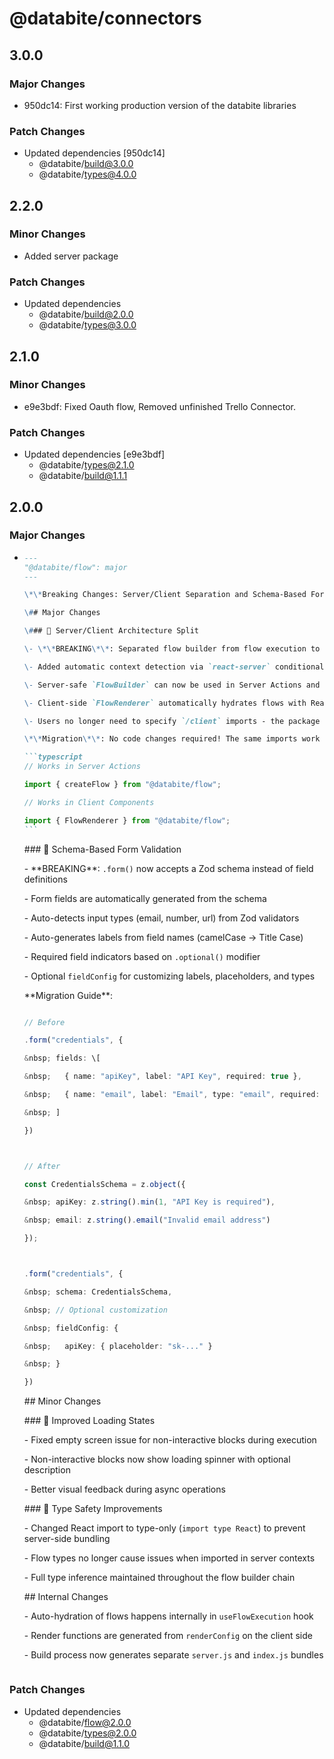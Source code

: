 # @databite/connectors

## 3.0.0

### Major Changes

- 950dc14: First working production version of the databite libraries

### Patch Changes

- Updated dependencies [950dc14]
  - @databite/build@3.0.0
  - @databite/types@4.0.0

## 2.2.0

### Minor Changes

- Added server package

### Patch Changes

- Updated dependencies
  - @databite/build@2.0.0
  - @databite/types@3.0.0

## 2.1.0

### Minor Changes

- e9e3bdf: Fixed Oauth flow, Removed unfinished Trello Connector.

### Patch Changes

- Updated dependencies [e9e3bdf]
  - @databite/types@2.1.0
  - @databite/build@1.1.1

## 2.0.0

### Major Changes

- ````markdown
  ---
  "@databite/flow": major
  ---

  \*\*Breaking Changes: Server/Client Separation and Schema-Based Forms\*\*

  \## Major Changes

  \### 🔄 Server/Client Architecture Split

  \- \*\*BREAKING\*\*: Separated flow builder from flow execution to support Next.js server/client boundaries

  \- Added automatic context detection via `react-server` conditional exports

  \- Server-safe `FlowBuilder` can now be used in Server Actions and Server Components

  \- Client-side `FlowRenderer` automatically hydrates flows with React components

  \- Users no longer need to specify `/client` imports - the package automatically serves the correct code based on context

  \*\*Migration\*\*: No code changes required! The same imports work everywhere:

  ```typescript
  // Works in Server Actions

  import { createFlow } from "@databite/flow";

  // Works in Client Components

  import { FlowRenderer } from "@databite/flow";
  ```
  ````

  \### 📝 Schema-Based Form Validation

  \- \*\*BREAKING\*\*: `.form()` now accepts a Zod schema instead of field definitions

  \- Form fields are automatically generated from the schema

  \- Auto-detects input types (email, number, url) from Zod validators

  \- Auto-generates labels from field names (camelCase → Title Case)

  \- Required field indicators based on `.optional()` modifier

  \- Optional `fieldConfig` for customizing labels, placeholders, and types

  \*\*Migration Guide\*\*:

  ```typescript

  // Before

  .form("credentials", {

  &nbsp; fields: \[

  &nbsp;   { name: "apiKey", label: "API Key", required: true },

  &nbsp;   { name: "email", label: "Email", type: "email", required: true }

  &nbsp; ]

  })



  // After

  const CredentialsSchema = z.object({

  &nbsp; apiKey: z.string().min(1, "API Key is required"),

  &nbsp; email: z.string().email("Invalid email address")

  });



  .form("credentials", {

  &nbsp; schema: CredentialsSchema,

  &nbsp; // Optional customization

  &nbsp; fieldConfig: {

  &nbsp;   apiKey: { placeholder: "sk-..." }

  &nbsp; }

  })

  ```

  \## Minor Changes

  \### 🎨 Improved Loading States

  \- Fixed empty screen issue for non-interactive blocks during execution

  \- Non-interactive blocks now show loading spinner with optional description

  \- Better visual feedback during async operations

  \### 🔧 Type Safety Improvements

  \- Changed React import to type-only (`import type React`) to prevent server-side bundling

  \- Flow types no longer cause issues when imported in server contexts

  \- Full type inference maintained throughout the flow builder chain

  \## Internal Changes

  \- Auto-hydration of flows happens internally in `useFlowExecution` hook

  \- Render functions are generated from `renderConfig` on the client side

  \- Build process now generates separate `server.js` and `index.js` bundles

  ```

  ```

### Patch Changes

- Updated dependencies
  - @databite/flow@2.0.0
  - @databite/types@2.0.0
  - @databite/build@1.1.0
